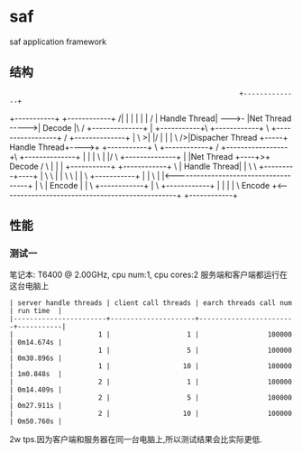 saf
===

saf application framework

## 结构 ##

    
                                                             +--------------+
+-----------+      +------------+                           /|              |
|           |      |            |                          / | Handle Thread| --->-
|Net Thread \----->|   Decode   |\                        /  +--------------+     |
+-----------+\     +------------+ \  +-----------------+ /   +--------------+     |
              \                    \>|                 |/    |              |     |
               \                   />|Dispacher Thread +-----+ Handle Thread+---->+
+-----------+   \  +------------+ /  +-----------------+\    +--------------+     |
|           |    \ |            |/                       \   +--------------+     |
|Net Thread +----+>+   Decode   /                         \  |              |     |
+-----------+     \+------------+                          \ | Handle Thread|     |
          \        \                                         +---------+----+     |
           \        \                                                  |          |
            \        \                                                 |          |
             \     +--\---------+                                      |          |
              \    |            |<-------------------------------------+          |
               \   |   Encode   |                                                 |
                \  +------------+                                                 |
                 \ +------------+                                                 |
                  \|            |                                                 |
                   \   Encode   +<------------------------------------------------+
                   +------------+



## 性能 ##

### 测试一 ###

笔记本: T6400 @ 2.00GHz, cpu num:1, cpu cores:2
服务端和客户端都运行在这台电脑上


    | server handle threads | client call threads | earch threads call num | run time  |
    |-----------------------+---------------------+------------------------+-----------|
    |                     1 |                   1 |                 100000 | 0m14.674s |
    |                     1 |                   5 |                 100000 | 0m30.896s |
    |                     1 |                  10 |                 100000 | 1m0.848s  |
    |                     2 |                   1 |                 100000 | 0m14.409s |
    |                     2 |                   5 |                 100000 | 0m27.911s |
    |                     2 |                  10 |                 100000 | 0m50.760s |


2w tps.因为客户端和服务器在同一台电脑上,所以测试结果会比实际更低.
